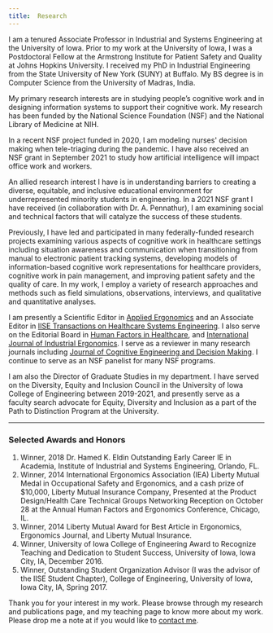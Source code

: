 ```yaml
---
title:  Research
---
```



I am a tenured Associate Professor in Industrial and Systems Engineering at the University of Iowa. Prior to my work at the University of Iowa, I was a Postdoctoral Fellow at the Armstrong Institute for Patient Safety and Quality at Johns Hopkins University. I received my PhD in Industrial Engineering from the State University of New York (SUNY) at Buffalo. My BS degree is in Computer Science from the University of Madras, India.

My primary research interests are in studying people’s cognitive work and in designing information systems to support their cognitive work. My research has been funded by the National Science Foundation (NSF) and the National Library of Medicine at NIH. 

In a recent NSF project funded in 2020, I am modeling nurses' decision making when tele-triaging during the pandemic. I have also received an NSF grant in September 2021 to study how artificial intelligence will impact office work and workers.  

An allied research interest I have is in understanding barriers to creating a diverse, equitable, and inclusive educational environment for underrepresented minority students in engineering.  In a 2021 NSF grant I have received (in collaboration with Dr. A. Pennathur), I am examining social and technical factors that will catalyze the success of these students.   

Previously, I have led and participated in many federally-funded research projects examining various aspects of cognitive work in healthcare settings including situation awareness and communication when transitioning from manual to electronic patient tracking systems, developing models of information-based cognitive work representations for healthcare providers, cognitive work in pain management, and improving patient safety and the quality of care. In my work, I employ a variety of research approaches and methods such as field simulations, observations, interviews, and qualitative and quantitative analyses.

I am presently a Scientific Editor in [Applied Ergonomics](https://www.journals.elsevier.com/applied-ergonomics) and an Associate Editor in [IISE Transactions on Healthcare Systems Engineering](https://www.tandfonline.com/toc/uhse21/current). I also serve on the Editorial Board in [Human Factors in Healthcare](https://www.journals.elsevier.com/human-factors-in-healthcare), and [International Journal of Industrial Ergonomics](https://www.journals.elsevier.com/international-journal-of-industrial-ergonomics/editorial-board). I serve as a reviewer in many research journals including [Journal of Cognitive Engineering and Decision Making](https://www.journals.elsevier.com/international-journal-of-industrial-ergonomics/editorial-board). I continue to serve as an NSF panelist for many NSF programs. 

I am also the Director of Graduate Studies in my department. I have served on the Diversity, Equity and Inclusion Council in the University of Iowa College of Engineering between 2019-2021, and presently serve as a faculty search advocate for Equity, Diversity and Inclusion as a part of the Path to Distinction Program at the University. 

---

### Selected Awards and Honors

1.	Winner, 2018 Dr. Hamed K. Eldin Outstanding Early Career IE in Academia, Institute of Industrial and Systems Engineering, Orlando, FL.
2.	Winner, 2014 International Ergonomics Association (IEA) Liberty Mutual Medal in Occupational Safety and Ergonomics, and a cash prize of $10,000, Liberty Mutual Insurance Company, Presented at the Product Design/Health Care Technical Groups Networking Reception on October 28 at the Annual Human Factors and Ergonomics Conference, Chicago, IL.
3.	Winner, 2014 Liberty Mutual Award for Best Article in Ergonomics, Ergonomics Journal, and Liberty Mutual Insurance.
6.	Winner, University of Iowa College of Engineering Award to Recognize Teaching and Dedication to Student Success, University of Iowa, Iowa City, IA, December 2016.
4.	Winner, Outstanding Student Organization Advisor (I was the advisor of the IISE Student Chapter), College of Engineering, University of Iowa, Iowa City, IA, Spring 2017.

Thank you for your interest in my work. Please browse through my research and publications page, and my teaching page to know more about my work. Please drop me a note at if you would like to [contact me](mailto:priyadarshini-pennathur@uiowa.edu). 
